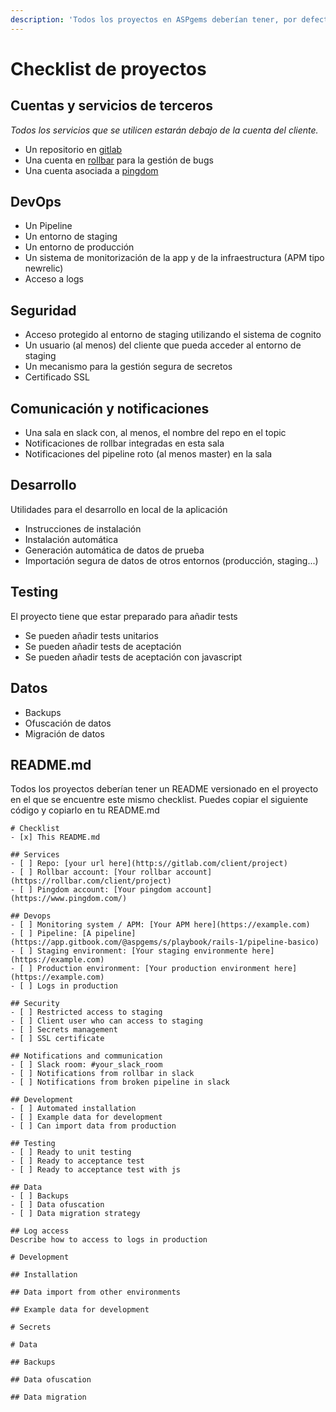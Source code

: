 ```yaml
---
description: 'Todos los proyectos en ASPgems deberían tener, por defecto, lo siguiente:'
---
```


# Checklist de proyectos

## Cuentas y servicios de terceros

_Todos los servicios que se utilicen estarán debajo de la cuenta del cliente._

* Un repositorio en [gitlab](http://gitlab.com/)
* Una cuenta en [rollbar](http://rollbar.com/) para la gestión de bugs
* Una cuenta asociada a [pingdom](https://www.pingdom.com/)

## DevOps

* Un Pipeline
* Un entorno de staging
* Un entorno de producción
* Un sistema de monitorización de la app y de la infraestructura \(APM tipo newrelic\)
* Acceso a logs

## Seguridad

* Acceso protegido al entorno de staging utilizando el sistema de cognito
* Un usuario \(al menos\) del cliente que pueda acceder al entorno de staging
* Un mecanismo para la gestión segura de secretos
* Certificado SSL

## Comunicación y notificaciones

* Una sala en slack con, al menos, el nombre del repo en el topic
* Notificaciones de rollbar integradas en esta sala
* Notificaciones del pipeline roto \(al menos master\) en la sala

## Desarrollo

Utilidades para el desarrollo en local de la aplicación

* Instrucciones de instalación
* Instalación automática
* Generación automática de datos de prueba
* Importación segura de datos de otros entornos \(producción, staging...\)

## Testing

El proyecto tiene que estar preparado para añadir tests

* Se pueden añadir tests unitarios
* Se pueden añadir tests de aceptación
* Se pueden añadir tests de aceptación con javascript

## Datos

* Backups
* Ofuscación de datos
* Migración de datos

## README.md

Todos los proyectos deberían tener un README versionado en el proyecto en el que se encuentre este mismo checklist. Puedes copiar el siguiente código y copiarlo en tu README.md

```text
# Checklist
- [x] This README.md

## Services
- [ ] Repo: [your url here](http:s//gitlab.com/client/project)
- [ ] Rollbar account: [Your rollbar account](https://rollbar.com/client/project)
- [ ] Pingdom account: [Your pingdom account](https://www.pingdom.com/)

## Devops
- [ ] Monitoring system / APM: [Your APM here](https://example.com)
- [ ] Pipeline: [A pipeline](https://app.gitbook.com/@aspgems/s/playbook/rails-1/pipeline-basico)
- [ ] Staging environment: [Your staging environmente here](https://example.com)
- [ ] Production environment: [Your production environment here](https://example.com)
- [ ] Logs in production

## Security
- [ ] Restricted access to staging
- [ ] Client user who can access to staging
- [ ] Secrets management
- [ ] SSL certificate

## Notifications and communication
- [ ] Slack room: #your_slack_room
- [ ] Notifications from rollbar in slack
- [ ] Notifications from broken pipeline in slack

## Development
- [ ] Automated installation
- [ ] Example data for development
- [ ] Can import data from production

## Testing
- [ ] Ready to unit testing
- [ ] Ready to acceptance test
- [ ] Ready to acceptance test with js

## Data
- [ ] Backups
- [ ] Data ofuscation
- [ ] Data migration strategy

## Log access
Describe how to access to logs in production

# Development

## Installation

## Data import from other environments

## Example data for development

# Secrets

# Data

## Backups

## Data ofuscation

## Data migration
```

